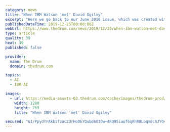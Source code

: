 ```yaml
---
category: news
title: "When IBM Watson 'met' David Ogilvy"
excerpt: "Here we go back to our June 2016 issue, which was created with IBM Watson and was the first ever magazine edited with AI, to get a glimpse into some of the most interesting insights from the ..."
publishedDateTime: 2019-12-25T00:00:00Z
webUrl: https://www.thedrum.com/news/2019/12/25/when-ibm-watson-met-david-ogilvy
type: article
quality: 39
heat: 39
published: false

provider:
  name: The Drum
  domain: thedrum.com

topics:
  - AI
  - IBM AI

images:
  - url: https://media-assets-03.thedrum.com/cache/images/thedrum-prod/s3-news-tmp-37906-ogilvy--default--1280.png
    width: 1280
    height: 769
    title: "When IBM Watson 'met' David Ogilvy"

secured: "GI/PpydYFAkb5fzaCZUrHoOEYQubd6O30w+4RQ95iauf6qRhR8Lbqx8cAJYQ4rn/fIjubBE/tjeU4VDB0oMWmZNDMgdCO3QeAESfaPAvrcyFHd0s1A/vFsregnb0AAFncgPMfvkXT4YU4yUCBa4ePfbIZENhFoehJovXTim5o9CoBuGAMAHiJq49+GMWXqRlpF6dOe040SduzexGK7pem98X1zujA1j3qWsXQLeclAI2bzIeY1ZPEUbj//tCiSFZ49XmdYKh/73Osnz30Wd8vY1q8DEVz/8KitoFYSSl9d0=;dKKgXsL0Hx8F/LIPoCO6ew=="
---
```


